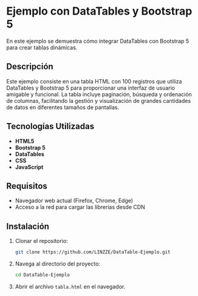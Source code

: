 # Ejemplo con DataTables y Bootstrap 5

En este ejemplo se demuestra cómo integrar DataTables con Bootstrap 5 para crear tablas dinámicas. 

## Descripción

Este ejemplo consiste en una tabla HTML con 100 registros que utiliza DataTables y Bootstrap 5 para proporcionar una interfaz de usuario amigable y funcional. La tabla incluye paginación, búsqueda y ordenación de columnas, facilitando la gestión y visualización de grandes cantidades de datos en diferentes tamaños de pantallas.

## Tecnologías Utilizadas

- **HTML5**
- **Bootstrap 5**
- **DataTables**
- **CSS**
- **JavaScript**

## Requisitos

- Navegador web actual (Firefox, Chrome, Edge)
- Acceso a la red para cargar las librerias desde CDN

## Instalación

1. Clonar el repositorio:
    ```bash
    git clone https://github.com/LINZZE/DataTable-Ejemplo.git
    ```
2. Navega al directorio del proyecto:
    ```bash
    cd DataTable-Ejemplo
    ```
3. Abrir el archivo `tabla.html` en el navegador.